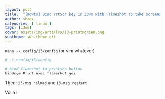 ```yaml
---
layout: post
title:  "[Howto] Bind PrtScr key in i3wm with Falmeshot to take screenshots"
author: sbeex
categories: [ linux ]
tags: [i3wm]
cover: assets/img/articles/i3-printscreen.png
subtheme: sub-theme-git
---
```


`nano ~/.config/i3/config` (or vim whatever)

```bash
# ~/.config/i3/config

# bind flameshot to printscr button
bindsym Print exec flameshot gui
```

Then:
`i3-msg reload` and `i3-msg restart`

Voila !
